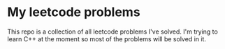# My leetcode problems
This repo is a collection of all leetcode problems I've solved.
I'm trying to learn C++ at the moment so most of the problems
will be solved in it.

